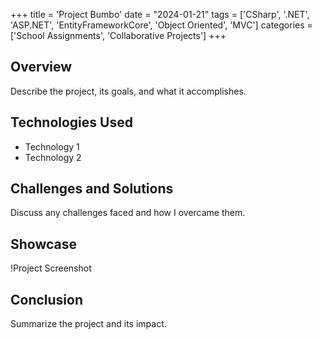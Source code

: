 +++
title = 'Project Bumbo'
date = "2024-01-21"
tags = ['CSharp', '.NET', 'ASP.NET', 'EntityFrameworkCore', 'Object Oriented', 'MVC']
categories = ['School Assignments', 'Collaborative Projects']
+++

## Overview
Describe the project, its goals, and what it accomplishes.

## Technologies Used
- Technology 1
- Technology 2

## Challenges and Solutions
Discuss any challenges faced and how I overcame them.

## Showcase
!Project Screenshot

## Conclusion
Summarize the project and its impact.
